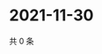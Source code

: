 # 2021-11-30

共 0 条

<!-- BEGIN WEIBO -->
<!-- 最后更新时间 Tue Nov 30 2021 08:40:44 GMT+0800 (China Standard Time) -->

<!-- END WEIBO -->
